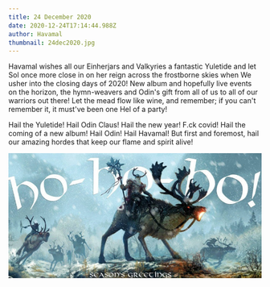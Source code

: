 ```yaml
---
title: 24 December 2020
date: 2020-12-24T17:14:44.988Z
author: Havamal
thumbnail: 24dec2020.jpg
---
```


Havamal wishes all our Einherjars and Valkyries a fantastic Yuletide and let Sol once more close in on her reign across the frostborne skies when We usher into the closing days of 2020!
New album and hopefully live events on the horizon, the hymn-weavers and Odin's gift from all of us to all of our warriors out there! Let the mead flow like wine, and remember; if you can't remember it, it must've been one Hel of a party!

Hail the Yuletide! Hail Odin Claus! Hail the new year! F.ck covid! Hail the coming of a new album! Hail Odin! Hail Havamal! But first and foremost, hail our amazing hordes that keep our flame and spirit alive!

![24dec2021.jpg](./24dec2020.jpg)
